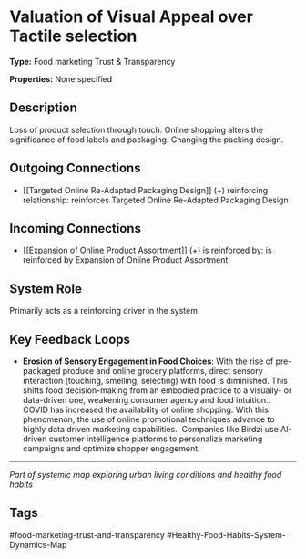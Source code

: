 # Valuation of Visual Appeal over Tactile selection

**Type:** Food marketing Trust & Transparency

**Properties:** None specified

## Description
Loss of product selection through touch. Online shopping alters the significance of food labels and packaging. Changing the packing design.

## Outgoing Connections
- [[Targeted Online Re-Adapted Packaging Design]] (+) reinforcing relationship: reinforces Targeted Online Re-Adapted Packaging Design

## Incoming Connections
- [[Expansion of Online Product Assortment]] (+) is reinforced by: is reinforced by Expansion of Online Product Assortment

## System Role
Primarily acts as a reinforcing driver in the system

## Key Feedback Loops
- **Erosion of Sensory Engagement in Food Choices**: With the rise of pre-packaged produce and online grocery platforms, direct sensory interaction (touching, smelling, selecting) with food is diminished. This shifts food decision-making from an embodied practice to a visually- or data-driven one, weakening consumer agency and food intuition.. COVID has increased the availability of online shopping. With this phenomenon, the use of online promotional techniques advance to highly data driven marketing capabilities.  Companies like Birdzi use AI-driven customer intelligence platforms to personalize marketing campaigns and optimize shopper engagement.

---
*Part of systemic map exploring urban living conditions and healthy food habits*

## Tags
#food-marketing-trust-and-transparency #Healthy-Food-Habits-System-Dynamics-Map
